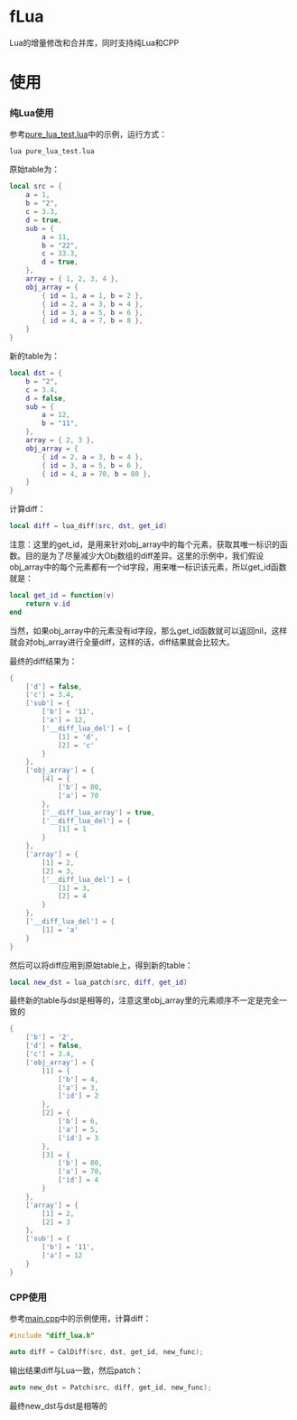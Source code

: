 # fLua
Lua的增量修改和合并库，同时支持纯Lua和CPP

# 使用
### 纯Lua使用
参考[pure_lua_test.lua](pure_lua_test.lua)中的示例，运行方式：
```shell
lua pure_lua_test.lua
```
原始table为：
```lua
local src = {
    a = 1,
    b = "2",
    c = 3.3,
    d = true,
    sub = {
        a = 11,
        b = "22",
        c = 33.3,
        d = true,
    },
    array = { 1, 2, 3, 4 },
    obj_array = {
        { id = 1, a = 1, b = 2 },
        { id = 2, a = 3, b = 4 },
        { id = 3, a = 5, b = 6 },
        { id = 4, a = 7, b = 8 },
    }
}
```
新的table为：
```lua
local dst = {
    b = "2",
    c = 3.4,
    d = false,
    sub = {
        a = 12,
        b = "11",
    },
    array = { 2, 3 },
    obj_array = {
        { id = 2, a = 3, b = 4 },
        { id = 3, a = 5, b = 6 },
        { id = 4, a = 70, b = 80 },
    }
}
```
计算diff：
```lua
local diff = lua_diff(src, dst, get_id)
```
注意：这里的get_id，是用来针对obj_array中的每个元素，获取其唯一标识的函数。目的是为了尽量减少大Obj数组的diff差异。这里的示例中，我们假设obj_array中的每个元素都有一个id字段，用来唯一标识该元素，所以get_id函数就是：
```lua
local get_id = function(v)
    return v.id
end
```
当然，如果obj_array中的元素没有id字段，那么get_id函数就可以返回nil，这样就会对obj_array进行全量diff，这样的话，diff结果就会比较大。

最终的diff结果为：
```lua
{
    ['d'] = false,
    ['c'] = 3.4,
    ['sub'] = {
        ['b'] = '11',
        ['a'] = 12,
        ['__diff_lua_del'] = {
            [1] = 'd',
            [2] = 'c'
        }
    },
    ['obj_array'] = {
        [4] = {
            ['b'] = 80,
            ['a'] = 70
        },
        ['__diff_lua_array'] = true,
        ['__diff_lua_del'] = {
            [1] = 1
        }
    },
    ['array'] = {
        [1] = 2,
        [2] = 3,
        ['__diff_lua_del'] = {
            [1] = 3,
            [2] = 4
        }
    },
    ['__diff_lua_del'] = {
        [1] = 'a'
    }
}
```
然后可以将diff应用到原始table上，得到新的table：
```lua
local new_dst = lua_patch(src, diff, get_id)
```
最终新的table与dst是相等的，注意这里obj_array里的元素顺序不一定是完全一致的
```lua
{
	['b'] = '2',
	['d'] = false,
	['c'] = 3.4,
	['obj_array'] = {
		[1] = {
			['b'] = 4,
			['a'] = 3,
			['id'] = 2
		},
		[2] = {
			['b'] = 6,
			['a'] = 5,
			['id'] = 3
		},
		[3] = {
			['b'] = 80,
			['a'] = 70,
			['id'] = 4
		}
	},
	['array'] = {
		[1] = 2,
		[2] = 3
	},
	['sub'] = {
		['b'] = '11',
		['a'] = 12
	}
}
```

### CPP使用
参考[main.cpp](./test/main.cpp)中的示例使用，计算diff：
```cpp
#include "diff_lua.h"

auto diff = CalDiff(src, dst, get_id, new_func);
```
输出结果diff与Lua一致，然后patch：
```cpp
auto new_dst = Patch(src, diff, get_id, new_func);
```
最终new_dst与dst是相等的
